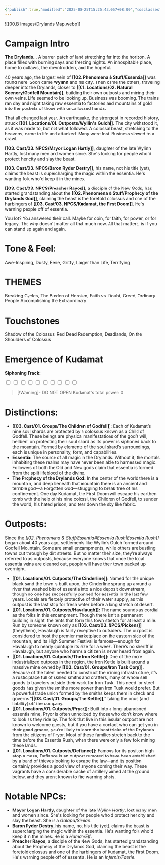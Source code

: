 ```yaml
---
{"publish":true,"modified":"2025-08-25T15:25:43.057+08:00","cssclasses":""}
---
```




![[00.B Images/Drylands Map.webp]]
# **Campaign Intro**

**The Drylands**... A barren patch of land stretching far into the horizon. A place filled with burning days and freezing nights. An inhospitable place, home to outlaws, the downtrodden, and the hopeful.

40 years ago, the largest vein of **[[02. Phenomena & Stuff/Essentia]]** was found here. Soon came **Wylinn** and his city. Then came the others, traveling deeper into the Drylands, closer to **[[01. Locations/02. Natural Scenery/Godfell Mountain]]**, building their own outposts and mining their own veins. Life seemed to be looking up. Business was booming. The trains ran day and night taking raw essentia to factories and mountains of gold into the pockets of those with uncalloused hands.

That all changed last year. An earthquake, the strongest in recorded history, struck **[[01. Locations/01. Outposts/Wyllin's Gulch]]**. The city withstood it, as it was made to, but not what followed. A colossal beast, stretching to the heavens, came to life and attacked. Many were lost. Business slowed to a crawl.

**[[03. Cast/03. NPCS/Mayor Logan Hartly]]**, daughter of the late Wylinn Hartly, lost many men and women since. She's looking for people who'd protect her city and slay the beast.

**[[03. Cast/03. NPCS/Baron Ryder Destry]]**, his name, not his title (yet), claims the beast is supercharging the magic within the essentia. He's wanting folk who'd keep it in the mines.

**[[03. Cast/03. NPCS/Preacher Rayos]]**, a disciple of the New Gods, has started grandstanding about the **[[02. Phenomena & Stuff/Prophecy of the Drylands God]]**, claiming the beast is the foretold colossus and one of the harbingers of **[[03. Cast/03. NPCS/Kudamat, the First Doom]]**. He's warning people off of essentia.

You lot? You answered their call. Maybe for coin, for faith, for power, or for legacy. The *why* doesn't matter all that much now. All that matters, is if you can stand up again and again.

# **Tone & Feel:**
Awe-Inspiring, Dusty, Eerie, Gritty, Larger than Life, Terrifying

# **THEMES**
Breaking Cycles, The Burden of Heroism, Faith vs. Doubt, Greed, Ordinary People Accomplishing the Extraordinary

# **Touchstones**
Shadow of the Colossus, Red Dead Redemption, Deadlands, On the Shoulders of Colossus

# **Emergence of Kudamat**

**Siphoning Track:** <p> <input type="checkbox"> <input type="checkbox"> <input type="checkbox"> <input type="checkbox"> <input type="checkbox"> <input type="checkbox"> <input type="checkbox"> <input type="checkbox"> <input type="checkbox"> <input type="checkbox"> </p>

> [!Warning]- DO NOT OPEN
> Kudamat's total power: 0

# **Distinctions:**

- **[[03. Cast/01. Groups/The Children of Godfell]]:** Each of Kudamat’s nine soul shards are protected by a colossus known as a Child of Godfell. These beings are physical manifestations of the god’s will, hellbent on protecting their soul shard as its power is siphoned back to the mountain. Formed by elements of the soul shard’s surroundings, each is unique in personality, form, and capabilities.
- **Essentia:** The source of all magic in the Drylands. Without it, the mortals inhabiting these realms may have never been able to harnessed magic. Followers of both the Old and New gods claim that essentia is formed from the spilt lifeblood of the divine.
- **The Prophecy of the Drylands God:** In the center of the world there is a mountain, and deep beneath that mountain there is an ancient and terrible god—a Forgotten God—struggling to break free of his confinement. One day Kudamat, the First Doom will escape his earthen tomb with the help of his nine colossi, the Children of Godfell, to sunder the world, his hated prison, and tear down the sky like fabric.

# **Outposts:**
Since the *[[02. Phenomena & Stuff/Essentia#Essentia Rush\|Essentia Rush]]* began about 40 years ago, settlements like Wyllin’s Gulch formed around Godfell Mountain. Some are small encampments, while others are bustling towns cut through by dirt streets. But no matter their size, they’re always referred to as outposts, because everyone knows that once the local essentia veins are cleaned out, people will have their town packed up overnight.

- **[[01. Locations/01. Outposts/The Cinderline]]:** Named for the unique black sand the town is built upon, the Cinderline sprung up around a river that washed bits of essentia into a nice deposit downstream, though no one has successfully panned for essentia in the last few years. Locals are fiercely protective of their water supply, as this outpost is the last stop for fresh water before a long stretch of desert.
- **[[01. Locations/01. Outposts/Havalaugh]]:** The name sounds as cordial as the folks in this encampment. Though there isn’t a permanent building in sight, the tents that form this town stretch for at least a mile. Run by someone known only as **[[03. Cast/03. NPCS/Pickens]]** (they/them), Havalaugh is fairly receptive to outsiders. The outpost is considered to host the premier marketplace on the eastern side of the mountain, and its High Summer Festival is famous—enough for Havalaugh to nearly quintuple its size for a week. There’s no sheriff in Havalaugh, but anyone who harms a citizen is never heard from again.
- **[[01. Locations/01. Outposts/The Iron Kettle]]:** One of the more industrialized outposts in the region, the Iron Kettle is built around a massive mine owned by **[[03. Cast/01. Groups/Iron Tusk Corp]]**. Because of the talent needed to construct the mining infrastructure, it’s a rustic place full of skilled smiths and crafters, many of whom sell goods to travelers outside their work for Iron Tusk. This need for steel goods has given the smiths more power than Iron Tusk would prefer. But a powerful trade union formed by the smiths keeps them in check and governs “**[[03. Cast/01. Groups/The Kettle]]**,” taking the onus (and liability) off the company.
- **[[01. Locations/01. Outposts/Pryor]]:** Built into a long-abandoned essentia mine, Pryor is often unnoticed by those who don’t know where to look as they ride by. The folk that live in this insular outpost are not known to welcome guests, but if you have a contact who can get you in their good graces, you’re likely to learn the best tricks of the Drylands from the citizens of Pryor. Most of these families stretch back to the time before the Essentia Rush, when there were only a few folk mining these lands.
- **[[01. Locations/01. Outposts/Defiance]]:** Famous for its position high atop a mesa, Defiance is an outpost rumored to have been established by a band of thieves looking to escape the law—and its position certainly provides a good view of anyone coming their way. These vagrants have a considerable cache of artillery aimed at the ground below, and they aren’t known to fire warning shots.

# **Notable NPCs:**
- **Mayor Logan Hartly**, daughter of the late _Wylinn Hartly_, lost many men and women since. She's looking for people who'd protect her city and slay the beast. She is a *Galapa/Simian*.
- **Baron Ryder Destry**, his name, not his title (yet), claims the beast is supercharging the magic within the essentia. He's wanting folk who'd keep it in the mines. He is a *Human/Elf*.
- **Preacher Rayos**, a disciple of the New Gods, has started grandstanding about the Prophecy of the Drylands God, claiming the beast is the foretold colossus and one of the harbingers of Kudamat, the First Doom. He's warning people off of essentia. He is an *Infernis/Faerie*.